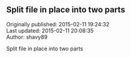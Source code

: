 ## Split file in place into two parts  
Originally published: 2015-02-11 19:24:32  
Last updated: 2015-02-11 20:08:35  
Author: shavy89   
  
Split file in place into two parts 